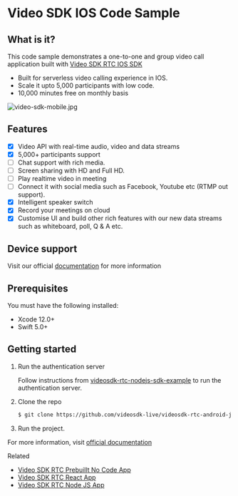# Video SDK IOS Code Sample

## What is it?

This code sample demonstrates a one-to-one and group video call application built with [Video SDK RTC IOS SDK](https://docs.videosdk.live/docs/realtime-communication/sdk-reference/ios-sdk/setup)

- Built for serverless video calling experience in IOS.
- Scale it upto 5,000 participants with low code.
- 10,000 minutes free on monthly basis

![video-sdk-mobile.jpg](https://static.zujonow.com/github/video-sdk-mobile.jpg)

## Features

- [x] Video API with real-time audio, video and data streams
- [x] 5,000+ participants support
- [ ] Chat support with rich media.
- [ ] Screen sharing with HD and Full HD.
- [ ] Play realtime video in meeting
- [ ] Connect it with social media such as Facebook, Youtube etc (RTMP out support).
- [x] Intelligent speaker switch
- [x] Record your meetings on cloud
- [x] Customise UI and build other rich features with our new data streams such as whiteboard, poll, Q & A etc.

## Device support

Visit our official [documentation](https://docs.videosdk.live/docs/realtime-communication/sdk-reference/ios-sdk/setup) for more information

## Prerequisites

You must have the following installed:

- Xcode 12.0+
- Swift 5.0+

## Getting started

1. Run the authentication server

   Follow instructions from [videosdk-rtc-nodejs-sdk-example](https://github.com/videosdk-live/videosdk-rtc-nodejs-sdk-example) to run the authentication server.

2. Clone the repo

   ```sh
   $ git clone https://github.com/videosdk-live/videosdk-rtc-android-java-sdk-example.git
   ```

3. Run the project.

For more information, visit [official documentation](https://docs.videosdk.live/docs/realtime-communication/sdk-reference/android-sdk/setup)

Related

- [Video SDK RTC Prebuillt No Code App](https://github.com/videosdk-live/videosdk-rtc-js-prebuilt-embedded-example)
- [Video SDK RTC React App](https://github.com/videosdk-live/videosdk-rtc-react-sdk-example)
- [Video SDK RTC Node JS App](https://github.com/videosdk-live/videosdk-rtc-nodejs-sdk-example)
